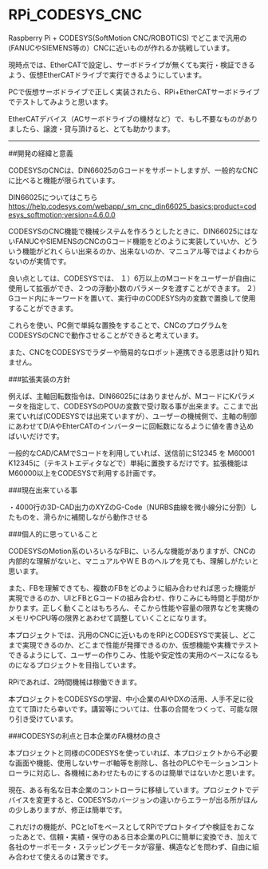 # RPi_CODESYS_CNC

Raspberry Pi + CODESYS(SoftMotion CNC/ROBOTICS) でどこまで汎用の(FANUCやSIEMENS等の）CNCに近いものが作れるか挑戦しています。

現時点では、EtherCATで設定し、サーボドライブが無くても実行・検証できるよう、仮想EtherCATドライブで実行できるようにしています。

PCで仮想サーボドライブで正しく実装されたら、RPi+EtherCATサーボドライブでテストしてみようと思います。

EtherCATデバイス（ACサーボドライブの機材など）で、もし不要なものがありましたら、譲渡・貸与頂けると、とても助かります。

---

##開発の経緯と意義

CODESYSのCNCは、DIN66025のGコードをサポートしますが、一般的なCNCに比べると機能が限られています。

DIN66025についてはこちら
https://help.codesys.com/webapp/_sm_cnc_din66025_basics;product=codesys_softmotion;version=4.6.0.0

CODESYSのCNC機能で機械システムを作ろうとしたときに、DIN66025にはないFANUCやSIEMENSのCNCのGコード機能をどのように実装していいか、どういう機能がどれくらい出来るのか、出来ないのか、マニュアル等ではよくわからないのが実情です。

良い点としては、CODESYSでは、
１）6万以上のMコードをユーザーが自由に使用して拡張ができ、２つの浮動小数のパラメータを渡すことができます。
２）Gコード内にキーワードを置いて、実行中のCODESYS内の変数で置換して使用することができます。

これらを使い、PC側で単純な置換をすることで、CNCのプログラムをCODESYSのCNCで動作させることができると考えています。

また、CNCをCODESYSでラダーや簡易的なロボット連携できる恩恵は計り知れません。


###拡張実装の方針

例えば、主軸回転数指令は、DIN66025にはありませんが、MコードにKパラメータを指定して、CODESYSのPOUの変数で受け取る事が出来ます。ここまで出来ていれば(CODESYSでは出来ていますが）、ユーザーの機械側で、主軸の制御にあわせてD/AやEhterCATのインバーターに回転数になるように値を書き込めばいいだけです。

一般的なCAD/CAMでSコードを利用していれば、送信前にS12345 を M60001 K12345に（テキストエディタなどで）単純に置換するだけです。拡張機能はM60000以上をCODESYSで利用する計画です。




###現在出来ている事

・4000行の3D-CAD出力のXYZのG-Code（NURBS曲線を微小線分に分割）したものを、滑らかに補間しながら動作させる


###個人的に思っていること

CODESYSのMotion系のいろいろなFBに、いろんな機能がありますが、CNCの内部的な理解がないと、マニュアルやＷＥＢのヘルプを見ても、理解しがたいと思います。

また、FBを理解できても、複数のFBをどのように組み合わせれば思った機能が実現できるのか、UIとFBとGコードの組み合わせ、作りこみにも時間と手間がかかります。正しく動くことはもちろん、そこから性能や容量の限界などを実機のメモリやCPU等の限界とあわせて調整していくことになります。

本プロジェクトでは、汎用のCNCに近いものをRPiとCODESYSで実装し、どこまで実現できるのか、どこまで性能が発揮できるのか、仮想機能や実機でテストできるようにして、ユーザーの作りこみ、性能や安定性の実用のベースになるものになるプロジェクトを目指しています。

RPiであれば、2時間機械は稼働できます。

本プロジェクトをCODESYSの学習、中小企業のAIやDXの活用、人手不足に役立てて頂けたら幸いです。講習等については、仕事の合間をつくって、可能な限り引き受けています。

###CODESYSの利点と日本企業のFA機材の良さ

本プロジェクトと同様のCODESYSを使っていれば、本プロジェクトから不必要な画面や機能、使用しないサーボ軸等を削除し、各社のPLCやモーションコントローラに対応し、各機械にあわせたものにするのは簡単ではないかと思います。

現在、ある有名な日本企業のコントローラに移植しています。プロジェクトでデバイスを変更すると、CODESYSのバージョンの違いからエラーが出る所がほんの少しありますが、修正は簡単です。

これだけの機能が、PCとIoTをベースとしてRPiでプロトタイプや検証をおこなったあとで、信頼・実績・保守のある日本企業のPLCに簡単に変換でき、加えて各社のサーボモータ・ステッピングモータが容量、構造などを問わず、自由に組み合わせて使えるのは驚きです。

